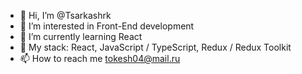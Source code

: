 - 👋 Hi, I’m @Tsarkashrk
- 👀 I’m interested in Front-End development
- 🌱 I’m currently learning React
- 💞️ My stack: React, JavaScript / TypeScript, Redux / Redux Toolkit
- 📫 How to reach me tokesh04@mail.ru
